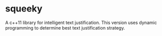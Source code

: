 squeeky
=======

A c++11 library for intelligent text justification. This version uses dynamic programming to determine best text justification strategy. 
